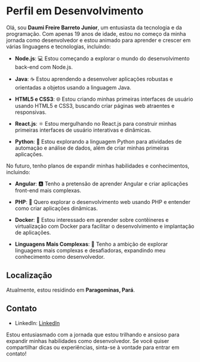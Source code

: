 # Perfil em Desenvolvimento

Olá, sou **Daumi Freire Barreto Junior**, um entusiasta da tecnologia e da programação. Com apenas 19 anos de idade, estou no começo da minha jornada como desenvolvedor e estou animado para aprender e crescer em várias linguagens e tecnologias, incluindo:

- **Node.js**: 💻 Estou começando a explorar o mundo do desenvolvimento back-end com Node.js.

- **Java**: ☕️ Estou aprendendo a desenvolver aplicações robustas e orientadas a objetos usando a linguagem Java.

- **HTML5 e CSS3**: 🌐 Estou criando minhas primeiras interfaces de usuário usando HTML5 e CSS3, buscando criar páginas web atraentes e responsivas.

- **React.js**: ⚛️ Estou mergulhando no React.js para construir minhas primeiras interfaces de usuário interativas e dinâmicas.

- **Python**: 🐍 Estou explorando a linguagem Python para atividades de automação e análise de dados, além de criar minhas primeiras aplicações.

No futuro, tenho planos de expandir minhas habilidades e conhecimentos, incluindo:

- **Angular**: 🅰️ Tenho a pretensão de aprender Angular e criar aplicações front-end mais complexas.

- **PHP**: 🐘 Quero explorar o desenvolvimento web usando PHP e entender como criar aplicações dinâmicas.

- **Docker**: 🐳 Estou interessado em aprender sobre contêineres e virtualização com Docker para facilitar o desenvolvimento e implantação de aplicações.

- **Linguagens Mais Complexas**: 🚀 Tenho a ambição de explorar linguagens mais complexas e desafiadoras, expandindo meu conhecimento como desenvolvedor.

## Localização

Atualmente, estou residindo em **Paragominas, Pará**.

## Contato

- LinkedIn: [LinkedIn](https://www.linkedin.com/in/daumi-freire-barreto-junior-447b24283)

Estou entusiasmado com a jornada que estou trilhando e ansioso para expandir minhas habilidades como desenvolvedor. Se você quiser compartilhar dicas ou experiências, sinta-se à vontade para entrar em contato!
